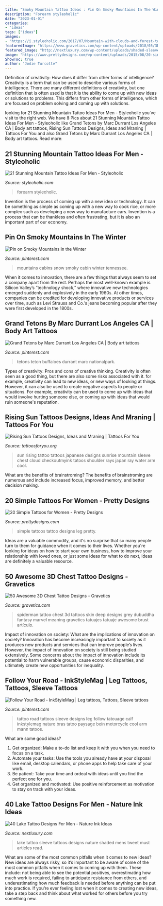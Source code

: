 ```yaml
---
title: "Smoky Mountain Tattoo Ideas : Pin On Smoky Mountains In The Winter"
description: "Forearm styleoholic"
date: "2023-01-01"
categories:
- "ideas"
tags: ["ideas"]
images:
- "https://i.styleoholic.com/2017/07/Mountain-with-clouds-and-forest-tattoo.jpg"
featuredImage: "https://www.gravetics.com/wp-content/uploads/2018/05/3D-Chest-Tattoo-29.jpg"
featured_image: "http://nextluxury.com/wp-content/uploads/shaded-sleeve-incredible-lake-tattoos-for-men.jpg"
image: "https://www.prettydesigns.com/wp-content/uploads/2015/08/20-simple-tattoos-for-women17.jpg"
ShowToc: true
author: "Jodie Turcotte"
---
```



Definition of creativity: How does it differ from other forms of intelligence?
Creativity is a term that can be used to describe various forms of intelligence. There are many different definitions of creativity, but one definition that is often used is that it is the ability to come up with new ideas or solutions to problems. This differs from other forms of intelligence, which are focused on problem solving and coming up with solutions.

	

		
looking for 21 Stunning Mountain Tattoo Ideas For Men - Styleoholic you've visit to the right web. We have 8 Pics about 21 Stunning Mountain Tattoo Ideas For Men - Styleoholic like Grand Tetons by Marc Durrant Los Angeles CA | Body art tattoos, Rising Sun Tattoos Designs, Ideas and Mraning | Tattoos For You and also Grand Tetons by Marc Durrant Los Angeles CA | Body art tattoos. Read more:
		
    
## 21 Stunning Mountain Tattoo Ideas For Men - Styleoholic

<img loading=lazy src="https://i.styleoholic.com/2017/07/Mountain-with-clouds-and-forest-tattoo.jpg" onerror="this.onerror=null;this.src='https://tse1.mm.bing.net/th?id=OIP.rhAFdZP3PBLPEtV2EAdplgHaJ4&amp;pid=15.1';" alt="21 Stunning Mountain Tattoo Ideas For Men - Styleoholic">

_Source: styleoholic.com_

>forearm styleoholic. 

	

Invention is the process of coming up with a new idea or technology. It can be something as simple as coming up with a new way to cook rice, or more complex such as developing a new way to manufacture cars. Invention is a process that can be thankless and often frustrating, but it is also an important part of our economy.

    
## Pin On Smoky Mountains In The Winter

<img loading=lazy src="https://i.pinimg.com/736x/21/b9/a7/21b9a7041fe43a929cbd671f17ab9d24.jpg" onerror="this.onerror=null;this.src='https://tse4.mm.bing.net/th?id=OIP.xjbL_H8zAlnX4WLvFRTNkwHaJ3&amp;pid=15.1';" alt="Pin on Smoky Mountains in the Winter">

_Source: pinterest.com_

>mountains cabins snow smoky cabin winter tennessee. 

	

When it comes to innovation, there are a few things that always seem to set a company apart from the rest. Perhaps the most well-known example is Silicon Valley’s “technology shock,” where innovative new technologies emerged suddenly and explosively in the early 1960s. At other times, companies can be credited for developing innovative products or services over time, such as Levi Strauss and Co.'s jeans becoming popular after they were first developed in the 1800s.

    
## Grand Tetons By Marc Durrant Los Angeles CA | Body Art Tattoos

<img loading=lazy src="https://i.pinimg.com/736x/aa/f1/bb/aaf1bb18165268c075ad22dd3a6b93b0.jpg" onerror="this.onerror=null;this.src='https://tse1.mm.bing.net/th?id=OIP.i-kue82-SOk9ZNKFjf9dIgHaG0&amp;pid=15.1';" alt="Grand Tetons by Marc Durrant Los Angeles CA | Body art tattoos">

_Source: pinterest.com_

>tetons teton buffaloes durrant marc nationalpark. 

	

Types of creativity: Pros and cons of creative thinking.
Creativity is often seen as a good thing, but there are also some risks associated with it. for example, creativity can lead to new ideas, or new ways of looking at things. However, it can also be used to create negative aspects to people or situations. For example, creativity can be used to come up with ideas that would involve hurting someone else, or coming up with ideas that would ruin someone's reputation.

    
## Rising Sun Tattoos Designs, Ideas And Mraning | Tattoos For You

<img loading=lazy src="https://www.tattoosforyou.org/wp-content/uploads/2016/03/Rising-Sun-Tattoo-Black.png" onerror="this.onerror=null;this.src='https://tse1.mm.bing.net/th?id=OIP.WBikfVoaf0mYdPGN1S2qRgHaE6&amp;pid=15.1';" alt="Rising Sun Tattoos Designs, Ideas and Mraning | Tattoos For You">

_Source: tattoosforyou.org_

>sun rising tattoo tattoos japanese designs sunrise mountain sleeve chest cloud checkoutmyink tatoos shoulder rays japan ray water arm cool. 

	

What are the benefits of brainstroming?
The benefits of brainstroming are numerous and include increased focus, improved memory, and better decision making.

    
## 20 Simple Tattoos For Women - Pretty Designs

<img loading=lazy src="https://www.prettydesigns.com/wp-content/uploads/2015/08/20-simple-tattoos-for-women17.jpg" onerror="this.onerror=null;this.src='https://tse3.mm.bing.net/th?id=OIP.MXoLmHwggNeyOPSebf6bGgHaLs&amp;pid=15.1';" alt="20 Simple Tattoos for Women - Pretty Designs">

_Source: prettydesigns.com_

>simple tattoos tattoo designs leg pretty. 

	

Ideas are a valuable commodity, and it's no surprise that so many people turn to them for guidance when it comes to their lives. Whether you're looking for ideas on how to start your own business, how to improve your relationship with loved ones, or just some ideas for what to do next, ideas are definitely a valuable resource.

    
## 50 Awesome 3D Chest Tattoo Designs - Gravetics

<img loading=lazy src="https://www.gravetics.com/wp-content/uploads/2018/05/3D-Chest-Tattoo-29.jpg" onerror="this.onerror=null;this.src='https://tse2.mm.bing.net/th?id=OIP.4EVIu1-iOUCHrKOlKulN-AAAAA&amp;pid=15.1';" alt="50 Awesome 3D Chest Tattoo Designs - Gravetics">

_Source: gravetics.com_

>spiderman tattoo chest 3d tattoos skin deep designs grey dubuddha fantasy marvel meaning gravetics tatuajes tatuaje awesome brust artículo. 

	

Impact of innovation on society: What are the implications of innovation on society?
Innovation has become increasingly important to society as it produces new products and services that can improve people’s lives. However, the impact of innovation on society is still being studied extensively. Some concerns about the impact of innovation include its potential to harm vulnerable groups, cause economic disparities, and ultimately create new opportunities for inequality.

    
## Follow Your Road - InkStyleMag | Leg Tattoos, Tattoos, Sleeve Tattoos

<img loading=lazy src="https://i.pinimg.com/736x/20/b0/16/20b016f38a5aff311d283e451f1730f0.jpg" onerror="this.onerror=null;this.src='https://tse1.mm.bing.net/th?id=OIP.2JejYk6P9hFLTon3ju-DRwHaL2&amp;pid=15.1';" alt="Follow Your Road - InkStyleMag | Leg tattoos, Tattoos, Sleeve tattoos">

_Source: pinterest.com_

>tattoo road tattoos sleeve designs leg follow tatouage calf inkstylemag nature bras tatoo paysage bein motorcycle cool arm mann tatoos. 

	

What are some good ideas?
1. Get organized: Make a to-do list and keep it with you when you need to focus on a task.
2. Automate your tasks: Use the tools you already have at your disposal like email, desktop calendars, or phone apps to help take care of your work.
3. Be patient: Take your time and ordeal with ideas until you find the perfect one for you.
4. Get organized and motivated: Use positive reinforcement as motivation to stay on track with your ideas.

    
## 40 Lake Tattoo Designs For Men - Nature Ink Ideas

<img loading=lazy src="http://nextluxury.com/wp-content/uploads/shaded-sleeve-incredible-lake-tattoos-for-men.jpg" onerror="this.onerror=null;this.src='https://tse2.mm.bing.net/th?id=OIP.ZtZfFuzM234Hl8SdrjIpiAHaHP&amp;pid=15.1';" alt="40 Lake Tattoo Designs For Men - Nature Ink Ideas">

_Source: nextluxury.com_

>lake tattoo sleeve tattoos designs nature shaded mens tweet must articles read. 

	

What are some of the most common pitfalls when it comes to new ideas?
New ideas are always risky, so it’s important to be aware of some of the most common pitfalls when it comes to coming up with them. These include: not being able to see the potential positives, overestimating how much work is required, failing to anticipate resistance from others, and underestimating how much feedback is needed before anything can be put into practice. If you’re ever feeling lost when it comes to creating new ideas, take a step back and think about what worked for others before you try something new.

